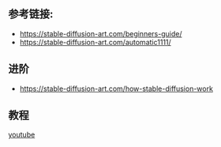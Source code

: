 ## 参考链接:

- https://stable-diffusion-art.com/beginners-guide/
- https://stable-diffusion-art.com/automatic1111/

## 进阶

- https://stable-diffusion-art.com/how-stable-diffusion-work

## 教程

[youtube](https://www.youtube.com/playlist?list=PL_pbwdIyffsmclLl0O144nQRnezKlNdx3)
